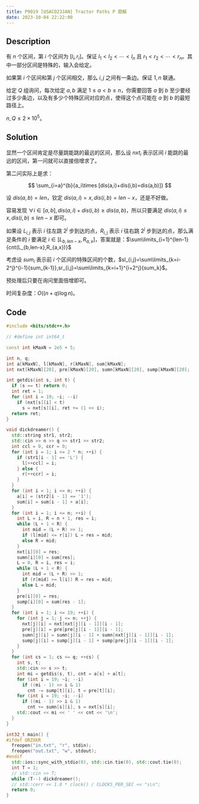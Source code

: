 ```yaml
---
title: P9019 [USACO23JAN] Tractor Paths P 题解
date: 2023-10-04 22:22:00
---
```


## Description

有 $n$ 个区间，第 $i$ 个区间为 $[l_i,r_i]$。保证 $l_1<l_2<\cdots<l_n$ 且 $r_1<r_2<\cdots<r_n$。其中一部分区间是特殊的，输入会给定。

如果第 $i$ 个区间和第 $j$ 个区间相交，那么 $i,j$ 之间有一条边。保证 $1,n$ 联通。 

给定 $Q$ 组询问，每次给定 $a,b$ 满足 $1\le a < b\le n$，你需要回答 $a$ 到 $b$ 至少要经过多少条边，以及有多少个特殊区间对应的点，使得这个点可能在 $a$ 到 $b$ 的最短路径上。

$n,Q\le 2\times 10^5$。

## Solution

显然一个区间肯定是尽量跳能跳的最远的区间，那么设 $nxt_{i}$ 表示区间 $i$ 能跳的最远的区间，第一问就可以直接倍增求了。

第二问实际上是求：

$$
\sum_{i=a}^{b}{a_i\times [dis(a,i)+dis(i,b)=dis(a,b)]}
$$

设 $dis(a,b)=len$，钦定 $dis(a,i)=x,dis(i,b)=len-x$，还是不好做。

容易发现 $\forall i\in[a,b],dis(a,i)+dis(i,b)\geq dis(a,b)$，所以只要满足 $dis(a,i)\leq x,dis(i,b)\leq len-x$ 即可。

如果设 $L_{i,j}$ 表示 $i$ 往左跳 $2^j$ 步到达的点，$R_{i,j}$ 表示 $i$ 往右跳 $2^j$ 步到达的点，那么满足条件的 $i$ 要满足 $i\in[L_{b,len-x},R_{a,x}]$，答案就是：$\sum\limits_{i=1}^{len-1}{cnt(L_{b,len-x},R_{a,x})}$

考虑设 $sum_i$ 表示前 $i$ 个区间的特殊区间的个数，$sl_{i,j}=\sum\limits_{k=i-2^j}^{i-1}{sum_{k-1}},sr_{i,j}=\sum\limits_{k=i+1}^{i+2^j}{sum_k}$。

预处理后只要在询问里面倍增即可。

时间复杂度：$O((n+q)\log n)$。

## Code

```cpp
#include <bits/stdc++.h>

// #define int int64_t

const int kMaxN = 2e5 + 5;

int n, q;
int a[kMaxN], l[kMaxN], r[kMaxN], sum[kMaxN];
int nxt[kMaxN][20], pre[kMaxN][20], sumn[kMaxN][20], sump[kMaxN][20];

int getdis(int s, int t) {
  if (s == t) return 0;
  int ret = 1;
  for (int i = 19; ~i; --i)
    if (nxt[s][i] < t)
      s = nxt[s][i], ret += (1 << i);
  return ret;
}

void dickdreamer() {
  std::string str1, str2;
  std::cin >> n >> q >> str1 >> str2;
  int ccl = 0, ccr = 0;
  for (int i = 1; i <= 2 * n; ++i) {
    if (str1[i - 1] == 'L') {
      l[++ccl] = i;
    } else {
      r[++ccr] = i;
    }
  }
  for (int i = 1; i <= n; ++i) {
    a[i] = (str2[i - 1] == '1');
    sum[i] = sum[i - 1] + a[i];
  }
  for (int i = 1; i <= n; ++i) {
    int L = i, R = n + 1, res = i;
    while (L + 1 < R) {
      int mid = (L + R) >> 1;
      if (l[mid] <= r[i]) L = res = mid;
      else R = mid;
    }
    nxt[i][0] = res;
    sumn[i][0] = sum[res];
    L = 0, R = i, res = i;
    while (L + 1 < R) {
      int mid = (L + R) >> 1;
      if (r[mid] >= l[i]) R = res = mid;
      else L = mid;
    }
    pre[i][0] = res;
    sump[i][0] = sum[res - 1];
  }
  for (int i = 1; i <= 19; ++i) {
    for (int j = 1; j <= n; ++j) {
      nxt[j][i] = nxt[nxt[j][i - 1]][i - 1];
      pre[j][i] = pre[pre[j][i - 1]][i - 1];
      sumn[j][i] = sumn[j][i - 1] + sumn[nxt[j][i - 1]][i - 1];
      sump[j][i] = sump[j][i - 1] + sump[pre[j][i - 1]][i - 1];
    }
  }
  for (int cs = 1; cs <= q; ++cs) {
    int s, t;
    std::cin >> s >> t;
    int mi = getdis(s, t), cnt = a[s] + a[t];
    for (int i = 19; ~i; --i)
      if ((mi - 1) >> i & 1)
        cnt -= sump[t][i], t = pre[t][i];
    for (int i = 19; ~i; --i)
      if ((mi - 1) >> i & 1)
        cnt += sumn[s][i], s = nxt[s][i];
    std::cout << mi << ' ' << cnt << '\n';
  }
}

int32_t main() {
#ifdef ORZXKR
  freopen("in.txt", "r", stdin);
  freopen("out.txt", "w", stdout);
#endif
  std::ios::sync_with_stdio(0), std::cin.tie(0), std::cout.tie(0);
  int T = 1;
  // std::cin >> T;
  while (T--) dickdreamer();
  // std::cerr << 1.0 * clock() / CLOCKS_PER_SEC << "s\n";
  return 0;
}
```